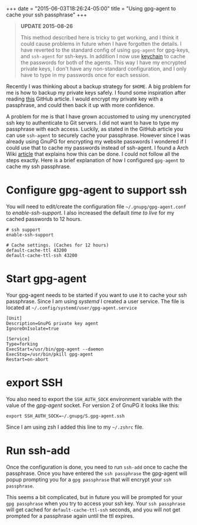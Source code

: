 +++
date = "2015-06-03T18:26:24-05:00"
title = "Using gpg-agent to cache your ssh passphrase"
+++

> **UPDATE 2015-08-26**
>
> This method described here is tricky to get working, and I think it could cause problems in future when I have forgotten the details. I have reverted to the standard config of using `gpg-agent` for gpg-keys, and `ssh-agent` for ssh-keys. In addition I now use [keychain](http://www.funtoo.org/Keychain) to cache the passwords for both of the agents. This way I have my encrypted private keys, I don't have any non-standard configuration, and I only have to type in my passwords once for each session.

Recently I was thinking about a backup strategy for `$HOME`. A big problem for me is how to backup my private keys safely. I found some inspiration after reading [this](https://help.github.com/articles/working-with-ssh-key-passphrases/) GitHub article. I would encrypt my private key with a passphrase, and could then back it up with more confidence. 

A problem for me is that I have grown accustomed to using my unencrypted ssh key to authenticate to Git servers. I did not want to have to type my passphrase with each access. Luckily, as stated in the GitHub article you can use `ssh-agent` to securely cache your passphrase. However since I was already using GnuPG for encrypting my website passwords I wondered if I could use that to cache my passwords instead of ssh-agent. I found a Arch Wiki [article](https://wiki.archlinux.org/index.php/SSH_keys#GnuPG_Agent) that explains how this can be done. I could not follow all the steps exactly. Here is a brief explanation of how I configured `gpg-agent` to cache my ssh passphrase.

# Configure gpg-agent to support ssh

You will need to edit/create the configuration file `~/.gnupg/gpg-agent.conf` to *enable-ssh-support*. I also increased the default *time to live* for my cached passwords to 12 hours.

    # ssh support
    enable-ssh-support
    
    # Cache settings. (Caches for 12 hours)
    default-cache-ttl 43200
    default-cache-ttl-ssh 43200

# Start gpg-agent

Your gpg-agent needs to be started if you want to use it to cache your ssh passphrase. Since I am using *systemd* I created a user service. The file is located at `~/.config/systemd/user/gpg-agent.service`

    [Unit]
    Description=GnuPG private key agent
    IgnoreOnIsolate=true
    
    [Service]
    Type=forking
    ExecStart=/usr/bin/gpg-agent --daemon
    ExecStop=/usr/bin/pkill gpg-agent
    Restart=on-abort

# export SSH

You also need to export the `SSH_AUTH_SOCK` environment variable with the value of the *gpg-agent* socket. For version 2 of GnuPG it looks like this:

    export SSH_AUTH_SOCK=~/.gnupg/S.gpg-agent.ssh

Since I am using zsh I added this line to my `~/.zshrc` file.

# Run ssh-add

Once the configuration is done, you need to run `ssh-add` once to cache the passphrase. Once you have entered the `ssh passphrase` the gpg-agent will popup prompting you for a `gpg passphrase` that will encrypt your `ssh passphrase`.

This seems a bit complicated, but in future you will be prompted for your `gpg passphrase` when you try to access your ssh key. Your `ssh passphrase` will get cached for `default-cache-ttl-ssh` seconds, and you will not get prompted for a passphrase again until the ttl expires.
